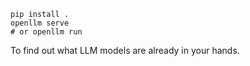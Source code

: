 ```
pip install .
openllm serve
# or openllm run
```
To find out what LLM models are already in your hands.

